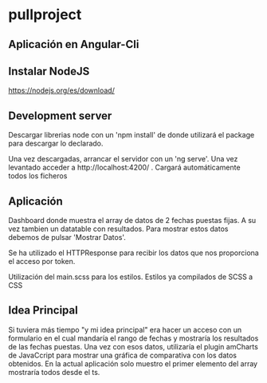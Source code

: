 # pullproject

## Aplicación en Angular-Cli

## Instalar NodeJS

https://nodejs.org/es/download/

## Development server

Descargar librerias node con un 'npm install' de donde utilizará el package para descargar lo declarado.

Una vez descargadas, arrancar el servidor con un 'ng serve'. Una vez levantado acceder a http://localhost:4200/ . Cargará automáticamente todos los ficheros

## Aplicación

Dashboard donde muestra el array de datos de 2 fechas puestas fijas. A su vez tambien un datatable con resultados. Para mostrar estos datos debemos de pulsar 'Mostrar Datos'. 

Se ha utilizado el HTTPResponse para recibir los datos que nos proporciona el acceso por token.

Utilización del main.scss para los estilos. Estilos ya compilados de SCSS a CSS


## Idea Principal

Si tuviera más tiempo "y mi idea principal" era hacer un acceso con un formulario en el cual mandaría el rango de fechas y mostraría los resultados de las fechas puestas. Una vez con esos datos, utilizaría el plugin
amCharts de JavaCcript para mostrar una gráfica de comparativa con los datos obtenidos. En la actual aplicación solo muestro el primer elemento del array mostraría todos desde el ts.



